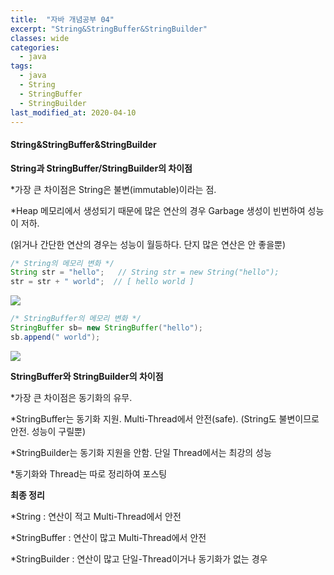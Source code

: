 ```yaml
---
title:  "자바 개념공부 04"
excerpt: "String&StringBuffer&StringBuilder"
classes: wide
categories:
  - java
tags:
  - java
  - String
  - StringBuffer
  - StringBuilder
last_modified_at: 2020-04-10
---
```


#### **String**&StringBuffer&StringBuilder



**String과 StringBuffer/StringBuilder의 차이점**

*가장 큰 차이점은 String은 불변(immutable)이라는 점.  

*Heap 메모리에서 생성되기 때문에 많은 연산의 경우 Garbage 생성이 빈번하여 성능이 저하.

(읽거나 간단한 연산의 경우는 성능이 월등하다. 단지 많은 연산은 안 좋을뿐)

```java
/* String의 메모리 변화 */
String str = "hello";   // String str = new String("hello");
str = str + " world";  // [ hello world ]
```

![](C:\Users\user\Desktop\myBlog\sunlike0508.github.io\assets\images\string.png)

```java
/* StringBuffer의 메모리 변화 */
StringBuffer sb= new StringBuffer("hello");
sb.append(" world");
```

![](C:\Users\user\Desktop\myBlog\sunlike0508.github.io\assets\images\StringBuffer.png)



**StringBuffer와 StringBuilder의 차이점**

*가장 큰 차이점은 동기화의 유무.

*StringBuffer는 동기화 지원. Multi-Thread에서 안전(safe). (String도 불변이므로 안전. 성능이 구릴뿐)

*StringBuilder는 동기화 지원을 안함. 단일 Thread에서는 최강의 성능

*동기화와 Thread는 따로 정리하여 포스팅



**최종 정리**

*String : 연산이 적고 Multi-Thread에서 안전

*StringBuffer : 연산이 많고 Multi-Thread에서 안전

*StringBuilder : 연산이 많고 단일-Thread이거나 동기화가 없는 경우